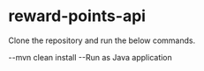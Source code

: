 # reward-points-api

Clone the repository and run the below commands.

--mvn clean install
--Run as Java application
